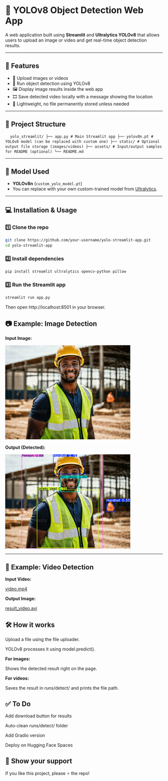 # 🧠 YOLOv8 Object Detection Web App

A web application built using **Streamlit** and **Ultralytics YOLOv8** that allows users to upload an image or video and get real-time object detection results.

---

## 🚀 Features

- 📸 Upload images or videos
- 🧠 Run object detection using YOLOv8
- 🖼️ Display image results inside the web app
- 🎞️ Save detected video locally with a message showing the location
- 🧹 Lightweight, no file permanently stored unless needed

---

## 📂 Project Structure

<pre> <code> yolo_streamlit/ ├── app.py # Main Streamlit app ├── yolov8n.pt # YOLOv8 model (can be replaced with custom one) ├── static/ # Optional output file storage (images/videos) ├── assets/ # Input/output samples for README (optional) └── README.md </code> </pre>
---

## 🧠 Model Used

- **YOLOv8n** (`custom_yolo_model.pt`)
- You can replace with your own custom-trained model from [Ultralytics](https://github.com/ultralytics/ultralytics).

---

## 💻 Installation & Usage

### 1️⃣ Clone the repo

```bash
git clone https://github.com/your-username/yolo-streamlit-app.git
cd yolo-streamlit-app
```

### 2️⃣ Install dependencies

```bash
pip install streamlit ultralytics opencv-python pillow
```

### 3️⃣ Run the Streamlit app

```bash
streamlit run app.py
```
Then open http://localhost:8501 in your browser.

## 📷 Example: Image Detection

**Input Image:**

<img src="assets/image.jpg" width="400"/>

**Output (Detected):**

<img src="assets/result_image.png" width="400"/>

---

## 🎥 Example: Video Detection

**Input Video:**

[video.mp4](https://user-images.githubusercontent.com/yourusername/assets/video.mp4)

**Output Image:**

[result_video.avi](https://user-images.githubusercontent.com/yourusername/assets/result_video.avi)

## 🛠️ How it works
Upload a file using the file uploader.

YOLOv8 processes it using model.predict().

**For images:**

Shows the detected result right on the page.

**For videos:**

Saves the result in runs/detect/ and prints the file path.

## ✅ To Do
 Add download button for results

 Auto-clean runs/detect/ folder

 Add Gradio version

 Deploy on Hugging Face Spaces

 ## 🌟 Show your support
 
If you like this project, please ⭐ the repo!
